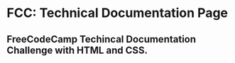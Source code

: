 # FCC: Technical Documentation Page
## FreeCodeCamp Techincal Documentation Challenge with HTML and CSS.
